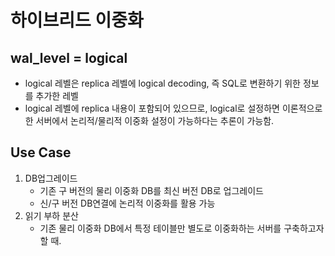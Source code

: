 # 하이브리드 이중화

## wal_level = logical
- logical 레벨은 replica 레벨에 logical decoding, 즉 SQL로 변환하기 위한 정보를 추가한 레벨
- logical 레벨에 replica 내용이 포함되어 있으므로, logical로 설정하면 이론적으로 한 서버에서 논리적/물리적 이중화 설정이 가능하다는 추론이 가능함.

## Use Case
1. DB업그레이드
   - 기존 구 버전의 물리 이중화 DB를 최신 버전 DB로 업그레이드
   - 신/구 버전 DB연결에 논리적 이중화를 활용 가능
2. 읽기 부하 분산
   - 기존 물리 이중화 DB에서 특정 테이블만 별도로 이중화하는 서버를 구축하고자 할 때.
